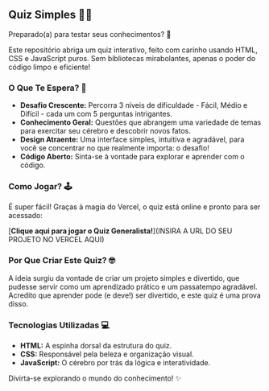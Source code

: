 ## Quiz Simples 🧠✨

Preparado(a) para testar seus conhecimentos? 🚀

Este repositório abriga um quiz interativo, feito com carinho usando HTML, CSS e JavaScript puros. Sem bibliotecas mirabolantes, apenas o poder do código limpo e eficiente!

### O Que Te Espera? 🤔

*   **Desafio Crescente:** Percorra 3 níveis de dificuldade - Fácil, Médio e Difícil - cada um com 5 perguntas intrigantes.
*   **Conhecimento Geral:** Questões que abrangem uma variedade de temas para exercitar seu cérebro e descobrir novos fatos.
*   **Design Atraente:** Uma interface simples, intuitiva e agradável, para você se concentrar no que realmente importa: o desafio!
*   **Código Aberto:** Sinta-se à vontade para explorar e aprender com o código.

### Como Jogar? 🕹️

É super fácil! Graças à magia do Vercel, o quiz está online e pronto para ser acessado:

[**Clique aqui para jogar o Quiz Generalista!**](INSIRA A URL DO SEU PROJETO NO VERCEL AQUI)

### Por Que Criar Este Quiz? 🤓

A ideia surgiu da vontade de criar um projeto simples e divertido, que pudesse servir como um aprendizado prático e um passatempo agradável. Acredito que aprender pode (e deve!) ser divertido, e este quiz é uma prova disso.

### Tecnologias Utilizadas 💻

*   **HTML:** A espinha dorsal da estrutura do quiz.
*   **CSS:** Responsável pela beleza e organização visual.
*   **JavaScript:** O cérebro por trás da lógica e interatividade.

Divirta-se explorando o mundo do conhecimento! ✨
